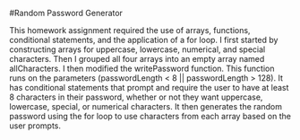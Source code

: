 
#Random Password Generator 


This homework assignment required the use of arrays, functions, conditional statements, and the application of a for loop. 
I first started by constructing arrays for uppercase, lowercase, numerical, and special characters. 
Then I grouped all four arrays into an empty array named allCharacters.
I then modified the writePassword function.
This function runs on the parameters (passwordLength < 8 || passwordLength > 128).
It has conditional statements that prompt and require the user to have at least 8 characters in their password, whether or not they want uppercase, lowercase, special, or numerical characters. 
It then generates the random password using the for loop to use characters from each array based on the user prompts. 
